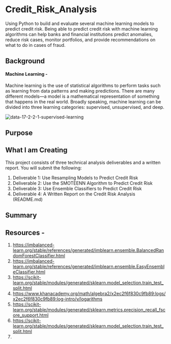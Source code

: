 # Credit_Risk_Analysis
Using Python to build and evaluate several machine learning models to predict credit risk. Being able to predict credit risk with machine learning algorithms can help banks and financial institutions predict anomalies, reduce risk cases, monitor portfolios, and provide recommendations on what to do in cases of fraud.

## Background

#### Machine Learning - 
Machine learning is the use of statistical algorithms to perform tasks such as learning from data patterns and making predictions. There are many different models—a model is a mathematical representation of something that happens in the real world. Broadly speaking, machine learning can be divided into three learning categories: supervised, unsupervised, and deep. 

![data-17-2-2-1-supervised-learning](https://user-images.githubusercontent.com/23488019/153807337-033b6c6e-df24-4a6c-a1f7-59a1120a2f33.png)

## Purpose 


## What I am Creating
This project consists of three technical analysis deliverables and a written report. You will submit the following:

1. Deliverable 1: Use Resampling Models to Predict Credit Risk
2. Deliverable 2: Use the SMOTEENN Algorithm to Predict Credit Risk
3. Deliverable 3: Use Ensemble Classifiers to Predict Credit Risk
4. Deliverable 4: A Written Report on the Credit Risk Analysis (README.md)




## Summary



## Resources - 
1. https://imbalanced-learn.org/stable/references/generated/imblearn.ensemble.BalancedRandomForestClassifier.html
2. https://imbalanced-learn.org/stable/references/generated/imblearn.ensemble.EasyEnsembleClassifier.html
3. https://scikit-learn.org/stable/modules/generated/sklearn.model_selection.train_test_split.html
4. https://www.khanacademy.org/math/algebra2/x2ec2f6f830c9fb89:logs/x2ec2f6f830c9fb89:log-intro/v/logarithms
5. https://scikit-learn.org/stable/modules/generated/sklearn.metrics.precision_recall_fscore_support.html
6. https://scikit-learn.org/stable/modules/generated/sklearn.model_selection.train_test_split.html
7. 
